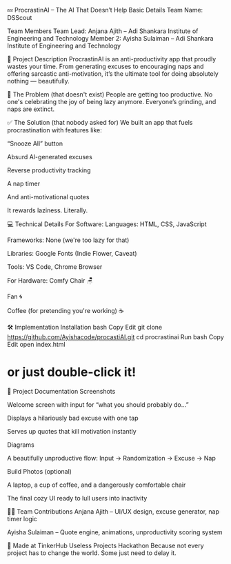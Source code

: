 💤 ProcrastinAI – The AI That Doesn’t Help
Basic Details
Team Name: DSScout

Team Members
Team Lead: Anjana Ajith – Adi Shankara Institute of Engineering and Technology
Member 2: Ayisha Sulaiman – Adi Shankara Institute of Engineering and Technology

🧠 Project Description
ProcrastinAI is an anti-productivity app that proudly wastes your time. From generating excuses to encouraging naps and offering sarcastic anti-motivation, it’s the ultimate tool for doing absolutely nothing — beautifully.

🚫 The Problem (that doesn't exist)
People are getting too productive. No one's celebrating the joy of being lazy anymore. Everyone’s grinding, and naps are extinct.

✅ The Solution (that nobody asked for)
We built an app that fuels procrastination with features like:

“Snooze All” button

Absurd AI-generated excuses

Reverse productivity tracking

A nap timer

And anti-motivational quotes

It rewards laziness. Literally.

💻 Technical Details
For Software:
Languages: HTML, CSS, JavaScript

Frameworks: None (we're too lazy for that)

Libraries: Google Fonts (Indie Flower, Caveat)

Tools: VS Code, Chrome Browser

For Hardware:
Comfy Chair 🪑

Fan 🌀

Coffee (for pretending you're working) ☕

🛠️ Implementation
Installation
bash
Copy
Edit
git clone https://github.com/Ayishacode/procastiAI.git
cd procrastinai
Run
bash
Copy
Edit
open index.html
# or just double-click it!
📝 Project Documentation
Screenshots

Welcome screen with input for “what you should probably do…”


Displays a hilariously bad excuse with one tap


Serves up quotes that kill motivation instantly

Diagrams

A beautifully unproductive flow: Input → Randomization → Excuse → Nap

Build Photos (optional)

A laptop, a cup of coffee, and a dangerously comfortable chair


The final cozy UI ready to lull users into inactivity




👩‍💻 Team Contributions
Anjana Ajith – UI/UX design, excuse generator, nap timer logic

Ayisha Sulaiman – Quote engine, animations, unproductivity scoring system

🧢 Made at TinkerHub Useless Projects Hackathon
Because not every project has to change the world. Some just need to delay it.
